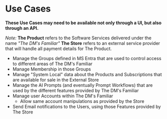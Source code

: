 # Use Cases

**These Use Cases may need to be available not only through a UI, but also through an API.**

*Note:* 
**The Product** refers to the Software Services delivered under the name *"The DM's Familiar"*
**The Store** refers to an external service provider that will handle all payment details for The Product. 

- Manage the Groups defined in MS Entra that are used to control access to different areas of The DM's Familiar
- Manage Membership in those Groups
- Manage "System Local" data about the Products and Subscriptions that are available for sale in the External Store
- Manage the AI Prompts (and eventually Prompt Workflows) that are used by the different features provided by The DM's Familiar
- Manage user Accounts within The DM's Familiar
  - Allow same account manipulations as provided by the Store
- Send Email notifications to the Users, using those Features provided by The Store
